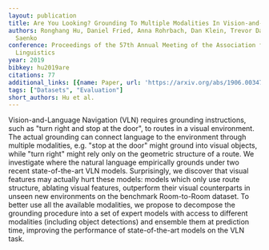 ```yaml
---
layout: publication
title: Are You Looking? Grounding To Multiple Modalities In Vision-and-language Navigation
authors: Ronghang Hu, Daniel Fried, Anna Rohrbach, Dan Klein, Trevor Darrell, Kate
  Saenko
conference: Proceedings of the 57th Annual Meeting of the Association for Computational
  Linguistics
year: 2019
bibkey: hu2019are
citations: 77
additional_links: [{name: Paper, url: 'https://arxiv.org/abs/1906.00347'}]
tags: ["Datasets", "Evaluation"]
short_authors: Hu et al.
---
```

Vision-and-Language Navigation (VLN) requires grounding instructions, such as
"turn right and stop at the door", to routes in a visual environment. The
actual grounding can connect language to the environment through multiple
modalities, e.g. "stop at the door" might ground into visual objects, while
"turn right" might rely only on the geometric structure of a route. We
investigate where the natural language empirically grounds under two recent
state-of-the-art VLN models. Surprisingly, we discover that visual features may
actually hurt these models: models which only use route structure, ablating
visual features, outperform their visual counterparts in unseen new
environments on the benchmark Room-to-Room dataset. To better use all the
available modalities, we propose to decompose the grounding procedure into a
set of expert models with access to different modalities (including object
detections) and ensemble them at prediction time, improving the performance of
state-of-the-art models on the VLN task.